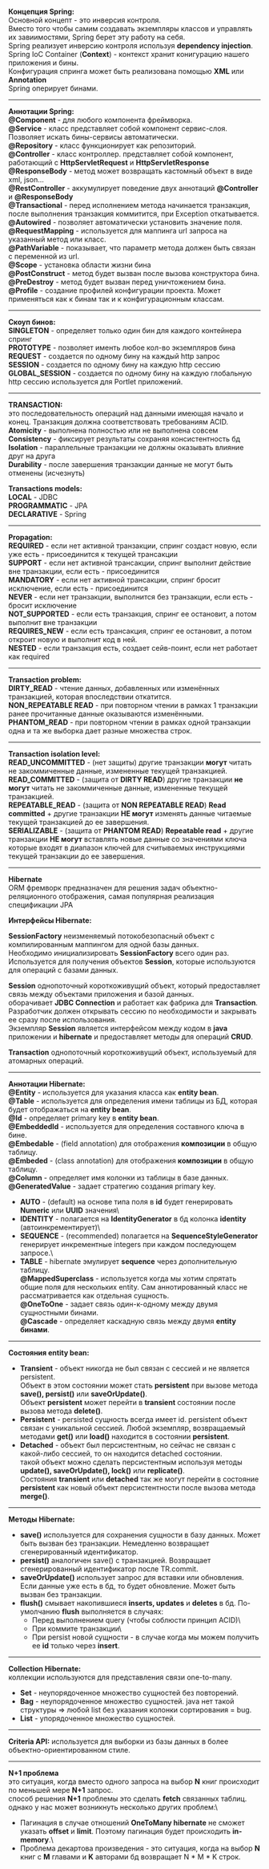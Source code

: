 
**Концепция Spring:**\
Основной концепт - это инверсия контроля.\
Вместо того чтобы самим создавать экземпляры классов и управлять их завиимостями, Spring берет эту работу на себя.\
Spring реализует инверсию контроля используя **dependency injection**.\
Spring IoC Container (**Context**) - контекст хранит конигурацию нашего приложения и бины.\
Конфигурация спринга может быть реализована помощью **XML** или **Annotation**\
Spring оперирует бинами.

---

**Аннотации Spring:**\
**@Component** - для любого компонента фреймворка.\
**@Service** - класс представляет собой компонент сервис-слоя. Позволяет искать бины-сервисы автоматически.\
**@Repository** - класс функционирует как репозиторий.\
**@Controller** - класс контроллер. представляет собой компонент, работающий с **HttpServletRequest** и **HttpServletResponse**\
**@ResponseBody** - метод может возвращать кастомный объект в виде xml, json...\
**@RestController** - аккумулирует поведение двух аннотаций **@Controller** и **@ResponseBody**\
**@Transactional** - перед исполнением метода начинается транзакция, после выполнения транзакция коммитится, при Exception откатывается.\
**@Autowired** - позволяет автоматически установить значение поля.\
**@RequestMapping** - используется для маппинга url запроса на указанный метод или класс.\
**@PathVariable** - показывает, что параметр метода должен быть связан с переменной из url.\
**@Scope** - установка области жизни бина\
**@PostConstruct** - метод будет вызван после вызова конструктора бина.\
**@PreDestroy** - метод будет вызван перед уничтожением бина.\
**@Profile** - создание профилей конфигурации проекта. Может применяться как к бинам так и к конфигурационным классам.

---

**Скоуп бинов:**\
**SINGLETON** - определяет только один бин для каждого контейнера спринг\
**PROTOTYPE** - позволяет именть любое кол-во экземпляров бина\
**REQUEST** - создается по одному бину на каждый http запрос\
**SESSION** - создается по одному бину на каждую http сессию\
**GLOBAL_SESSION** - создается по одному бину на каждую глобальную http сессию используется для Portlet приложений.

---

**TRANSACTION:**\
это последовательность операций над данными имеющая начало и конец. Транзакция должна соответствовать требованиям ACID.\
**Atomicity** - выполнена полностью или не выполнена совсем\
**Consistency** - фиксирует результаты сохраняя консистентность бд\
**Isolation** - параллельные транзакции не должны оказывать влияние друг на друга\
**Durability** - после завершения транзакции данные не могут быть отменены (исчезнуть)

**Transactions models:**\
**LOCAL** - JDBC\
**PROGRAMMATIC** - JPA\
**DECLARATIVE** - Spring

---

**Propagation:**\
**REQUIRED** - если нет активной транзакции, спринг создаст новую, если уже есть - присоединится к текущей трансакции\
**SUPPORT** - если нет активной трансакции, спринг выполнит действие вне транзакции, если есть - присоединится\
**MANDATORY** - если нет активной трансакции, спринг бросит исключение, если есть - присоединится\
**NEVER** - если нет транзакции, выполнится без транзакции, если есть - бросит исключение\
**NOT_SUPPORTED** - если есть транзакция, спринг ее остановит, а потом выполнит вне транзакции\
**REQUIRES_NEW** - если есть трансакция, спринг ее остановит, а потом откроит новую и выполнит код в ней.\
**NESTED** - если транзакция есть, создает сейв-поинт, если нет работает как required

---

**Transaction problem:**\
**DIRTY_READ** - чтение данных, добавленных или изменённых транзакцией, которая впоследствии откатится.\
**NON_REPEATABLE READ** - при повторном чтении в рамках 1 транзакции ранее прочитанные данные оказываются изменёнными.\
**PHANTOM_READ** - при повторном чтении в рамках одной транзакции одна и та же выборка дает разные множества строк.

---

**Transaction isolation level:**\
**READ_UNCOMMITTED** - (нет защиты) другие транзакции **могут** читать не закоммиченные данные, измененные текущей транзакцией.\
**READ_COMMITTED** - (защита от **DIRTY READ**) другие транзакции **не могут** читать не закоммиченные данные, измененные текущей транзакцией.\
**REPEATABLE_READ** - (защита от **NON REPEATABLE READ**) **Read committed** + другие транзакции **НЕ могут** изменять данные читаемые текущей транзакцией до ее завершения.\
**SERIALIZABLE** - (защита от **PHANTOM READ**) **Repeatable read** + другие транзакции **НЕ могут** вставлять новые данные со значениями ключа которые входят в диапазон ключей для считываемых инструкциями текущей транзакции до ее завершения.

---

**Hibernate**\
ORM фремворк предназначен для решения задач объектно-реляционного отображения, самая популярная реализация спецификации JPA

**Интерфейсы Hibernate:**

**SessionFactory** неизменяемый потокобезопасный объект с компилированным маппингом для одной базы данных.\
Необходимо инициализировать **SessionFactory** всего один раз. Используется для получения объектов **Session**, которые используются для операций с базами данных.

**Session** однопоточный короткоживущий объект, который предоставляет связь между объектами приложения и базой данных.\
оборачивает **JDBC Connection** и работает как фабрика для **Transaction**.\
Разработчик должен открывать сессию по необходимости и закрывать ее сразу после использования.\
Экземпляр **Session** является интерфейсом между кодом в **java** приложении и **hibernate** и предоставляет методы для операций **CRUD**.

**Transaction** однопоточный короткоживущий объект, используемый для атомарных операций.

---

**Аннотации Hibernate:**\
**@Entity** - используется для указания класса как **entity bean**.\
**@Table** -  используется для определения имени таблицы из БД, которая будет отображаться на **entity bean**.\
**@Id** - определяет primary key в **entity bean**.\
**@EmbeddedId** - используется для определения составного ключа в бине.\
**@Embedable** - (field annotation) для отображения **композиции** в общую таблицу.\
**@Embeded** - (class annotation) для отображения **композиции** в общую таблицу.\
**@Column** - определяет имя колонки из таблицы в базе данных.\
**@GeneratedValue** - задает стратегию создания primary key.
- **AUTO** - (default) на основе типа поля в **id** будет генерировать **Numeric** или **UUID** значения\
- **IDENTITY** - полагается на **IdentityGenerator** в бд колонка **identity** (автоинкрементирует)\
- **SEQUENCE** - (recommended) полагается на **SequenceStyleGenerator** генерирует инкрементные integers при каждом последующем запросе.\
- **TABLE** - hibernate эмулирует **sequence** через дополнительную таблицу.\
**@MappedSuperclass** - используется когда мы хотим спрятать общие поля для нескольких entity. Cам аннотированный класс не рассматривается как отдельная сущность.\
**@OneToOne** - задает связь один-к-одному между двумя сущностными бинами.\
**@Cascade** - определяет каскадную связь между двумя **entity бинами**.

---

**Cостояния entity bean:**
- **Transient** - объект никогда не был связан с сессией и не является persistent.\
Объект в этом состоянии может стать **persistent** при вызове метода **save(), persist()** или **saveOrUpdate()**.\
Объект **persistent** может перейти в **transient** состоянии после вызова метода **delete()**.
- **Persistent** - persisted сущность всегда имеет id. persistent объект связан с уникальной сессией. Любой экземпляр, возвращаемый методами **get()** или **load()** находится в состоянии **persistent**.
- **Detached** - объект был персистентным, но сейчас не связан с какой-либо сессией, то он находится detached состоянии.\
такой объект можно сделать персистентным используя методы **update(), saveOrUpdate(), lock()** или **replicate()**.\
Состояния **transient** или **detached** так же могут перейти в состояние **persistent** как новый объект персистентности после вызова метода **merge()**.

---

**Методы Hibernate:**
- **save()** используется для сохранения сущности в базу данных. Может быть вызван без транзакции. Немедленно возвращает сгенерированный идентификатор.
- **persist()** аналогичен save() с транзакцией. Возвращает сгенерированный идентификатор после TR.commit.
- **saveOrUpdate()** использует запрос для вставки или обновления. Если данные уже есть в бд, то будет обновление. Может быть вызван без транзакции.
- **flush()** смывает накопившиеся **inserts, updates** и **deletes** в бд. По-умолчанию **flush** выполняется в случаях:
  - Перед выполнением query (чтобы соблюсти принцип ACID)\ 
  - При коммите транзакции\
  - При persist новой сущности - в случае когда мы можем получить ее **id** только через **insert**.

---

**Collection Hibernate:**\
коллекции используются для представления связи one-to-many.
- **Set** - неупорядоченное множество сущностей без повторений.
- **Bag** - неупорядоченное множество сущностей. java нет такой структуры => любой list без указания колонки сортирования = bug.
- **List** - упорядоченное множество сущностей.

---

**Criteria API:**
используется для выборки из базы данных в более объектно-ориентированном стиле.

---

**N+1 проблема**\
это ситуация, когда вместо одного запроса на выбор **N** книг происходит по меньшей мере **N+1** запрос.\
способ решения **N+1** проблемы это сделать **fetch** связанных таблиц. однако у нас может возникнуть несколько других проблем:\
- Пагинация в случае отношений **OneToMany hibernate** не сможет указать **offset** и **limit**. Поэтому пагинация будет происходить **in-memory**.\
- Проблема декартова произведения - это ситуация, когда на выбор **N** книг с **M** главами и **K** авторами бд возвращает N * M * K строк.
